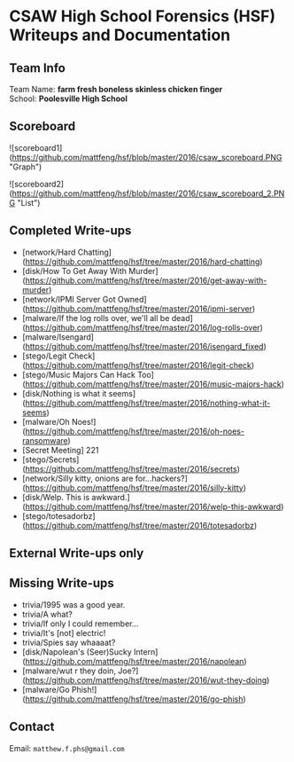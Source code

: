 # CSAW High School Forensics (HSF) Writeups and Documentation

## Team Info
Team Name: **farm fresh boneless skinless chicken finger** <br />
School: **Poolesville High School** <br />

## Scoreboard

![scoreboard1] (https://github.com/mattfeng/hsf/blob/master/2016/csaw_scoreboard.PNG "Graph")

![scoreboard2] (https://github.com/mattfeng/hsf/blob/master/2016/csaw_scoreboard_2.PNG "List")

## Completed Write-ups

* [network/Hard Chatting] (https://github.com/mattfeng/hsf/tree/master/2016/hard-chatting)
* [disk/How To Get Away With Murder] (https://github.com/mattfeng/hsf/tree/master/2016/get-away-with-murder)
* [network/IPMI Server Got Owned] (https://github.com/mattfeng/hsf/tree/master/2016/ipmi-server)
* [malware/If the log rolls over, we'll all be dead] (https://github.com/mattfeng/hsf/tree/master/2016/log-rolls-over)
* [malware/Isengard] (https://github.com/mattfeng/hsf/tree/master/2016/isengard_fixed)
* [stego/Legit Check] (https://github.com/mattfeng/hsf/tree/master/2016/legit-check)
* [stego/Music Majors Can Hack Too] (https://github.com/mattfeng/hsf/tree/master/2016/music-majors-hack)
* [disk/Nothing is what it seems] (https://github.com/mattfeng/hsf/tree/master/2016/nothing-what-it-seems) 
* [malware/Oh Noes!] (https://github.com/mattfeng/hsf/tree/master/2016/oh-noes-ransomware)
* [Secret Meeting] 221
* [stego/Secrets] (https://github.com/mattfeng/hsf/tree/master/2016/secrets)
* [network/Silly kitty, onions are for...hackers?] (https://github.com/mattfeng/hsf/tree/master/2016/silly-kitty)
* [disk/Welp. This is awkward.] (https://github.com/mattfeng/hsf/tree/master/2016/welp-this-awkward)
* [stego/totesadorbz] (https://github.com/mattfeng/hsf/tree/master/2016/totesadorbz)

## External Write-ups only

## Missing Write-ups

* trivia/1995 was a good year.
* trivia/A what?
* trivia/If only I could remember...
* trivia/It's [not] electric!
* trivia/Spies say whaaaat? 
* [disk/Napolean's (Seer)Sucky Intern] (https://github.com/mattfeng/hsf/tree/master/2016/napolean)
* [malware/wut r they doin, Joe?] (https://github.com/mattfeng/hsf/tree/master/2016/wut-they-doing)
* [malware/Go Phish!] (https://github.com/mattfeng/hsf/tree/master/2016/go-phish)

## Contact
Email: ``matthew.f.phs@gmail.com``

